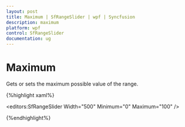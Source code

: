 ```yaml
---
layout: post
title: Maximum | SfRangeSlider | wpf | Syncfusion
description: maximum 
platform: wpf
control: SfRangeSlider 
documentation: ug
---
```


# Maximum 

Gets or sets the maximum possible value of the range.

{%highlight xaml%}


<editors:SfRangeSlider Width="500"  Minimum="0" Maximum="100"  />


{%endhighlight%}
